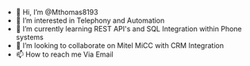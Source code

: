 - 👋 Hi, I’m @Mthomas8193
- 👀 I’m interested in Telephony and Automation
- 🌱 I’m currently learning REST API's and SQL Integration within Phone systems
- 💞️ I’m looking to collaborate on Mitel MiCC with CRM Integration
- 📫 How to reach me Via Email

<!---
Mthomas8193/Mthomas8193 is a ✨ special ✨ repository because its `README.md` (this file) appears on your GitHub profile.
You can click the Preview link to take a look at your changes.
--->
